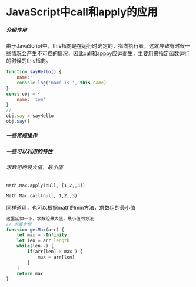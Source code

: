 # 	JavaScript中call和apply的应用

##### 介绍作用

由于JavaScript中，this指向是在运行时确定的，指向执行者，这就导致有时候一些情况会产生不可控的情况，因此call和apppy应运而生，主要用来指定函数运行的时候的this指向。



```js
function sayHello() {
    name:''
    console.log('name is ', this.name)
}
const obj = {
    name: 'tom'
}
// 
obj.say = sayHello   
obj.say()

```



##### 一些常规操作

##### 一些可以利用的特性



###### 求数组的最大值，最小值

```
Math.Max.apply(null, [1,2,,3])

Math.Max.call(null, 1,2,,3)
```

同样道理，也可以根据math的min方法，求数组的最小值

```js
这里延伸一下，求数组最大值，最小值的方法
// 求最大值
function getMax(arr) {
    let max = -Infinity;
    let len = arr.length
    while(len--) {
        if(arr[len] > max ) {
            max = arr[len]
        }
    }
    return max
}

```


